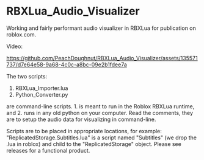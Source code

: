 # RBXLua_Audio_Visualizer

Working and fairly performant audio visualizer in RBXLua for publication on roblox.com.

Video:


https://github.com/PeachDoughnut/RBXLua_Audio_Visualizer/assets/135571737/d7e64e58-9a68-4c0c-a8bc-09e2b1fdee7a



The two scripts:

1. RBXLua_Importer.lua
2. Python_Converter.py

are command-line scripts. 1. is meant to run in the Roblox RBXLua runtime, and 2. runs in any old python on your computer. Read the comments, they are to setup the audio data for visualizing in command-line.

Scripts are to be placed in appropriate locations, for example: "ReplicatedStorage.Subtitles.lua" is a script named "Subtitles" (we drop the .lua in roblox) and child to the "ReplicatedStorage" object. Please see releases for a functional product.
